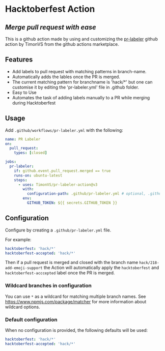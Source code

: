 # Hacktoberfest Action
## _Merge pull request with ease_

This is a github action made by using and customizing the [pr-labeler](https://github.com/marketplace/actions/pr-labeler) github action by TimonVS from the github actions marketplace.

## Features

- Add labels to pull request with matching patterns in branch-name. 
- Automatically adds the lables once the PR is merged.
- The current matching pattern for branchname is 'hack/*' but one can customise it by editing the 'pr-labeler.yml' file in .github folder.
- Easy to Use
- Automates the task of adding labels manually to a PR while merging during Hacktoberfest

## Usage

Add `.github/workflows/pr-labeler.yml` with the following:

```yml
name: PR Labeler
on:
  pull_request:
    types: [closed]

jobs:
  pr-labeler:
    if: github.event.pull_request.merged == true
    runs-on: ubuntu-latest
    steps:
      - uses: TimonVS/pr-labeler-action@v3
        with:
          configuration-path: .github/pr-labeler.yml # optional, .github/pr-labeler.yml is the default value
        env:
          GITHUB_TOKEN: ${{ secrets.GITHUB_TOKEN }}
```

## Configuration

Configure by creating a `.github/pr-labeler.yml` file.

For example:

```yml
hacktoberfest: 'hack/*'
hacktoberfest-accepted: 'hack/*'
```

Then if a pull request is merged and closed with the branch name `hack/218-add-emoji-support` the Action will automatically apply the `hacktoberfest` and `hacktoberfest-acccepted` label once the PR is merged.

### Wildcard branches in configuration

You can use `*` as a wildcard for matching multiple branch names. See https://www.npmjs.com/package/matcher for more information about wildcard options.

### Default configuration

When no configuration is provided, the following defaults will be used:

```yml
hacktoberfest: 'hack/*'
hacktoberfest-accepted: 'hack/*'
```
